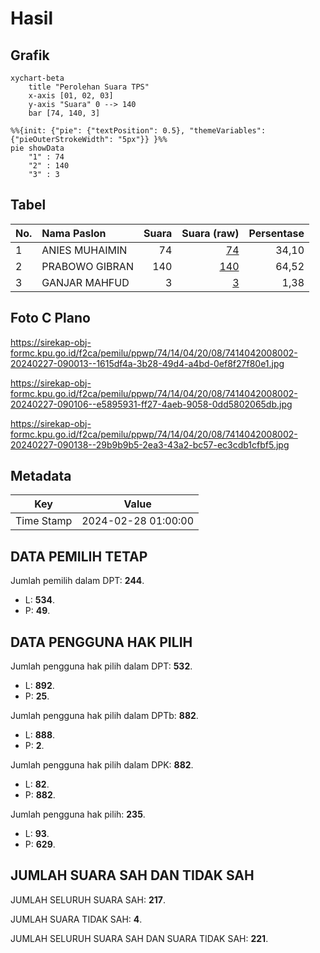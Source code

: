 # Hasil

## Grafik

```mermaid
xychart-beta
    title "Perolehan Suara TPS"
    x-axis [01, 02, 03]
    y-axis "Suara" 0 --> 140
    bar [74, 140, 3]
```

```mermaid
%%{init: {"pie": {"textPosition": 0.5}, "themeVariables": {"pieOuterStrokeWidth": "5px"}} }%%
pie showData
    "1" : 74
    "2" : 140
    "3" : 3
```

## Tabel

| No. | Nama Paslon    | Suara | Suara (raw) | Persentase |
|:--- |:-------------- | -----:| -----------:| ----------:|
| 1   | ANIES MUHAIMIN | 74    | [74][p-1]   | 34,10      |
| 2   | PRABOWO GIBRAN | 140   | [140][p-2]  | 64,52      |
| 3   | GANJAR MAHFUD  | 3     | [3][p-3]    | 1,38       |


[p-1]: https://github.com/gigit-pemilu/pemilu-2024-74-sulawesi-tenggara/blob/main/pilpres/hitung-suara/sub/74-sulawesi-tenggara/sub/14-buton-tengah/sub/04-mawasangka/sub/2008-terapung/sub/002-tps/sub/paslon-1.txt
[p-2]: https://github.com/gigit-pemilu/pemilu-2024-74-sulawesi-tenggara/blob/main/pilpres/hitung-suara/sub/74-sulawesi-tenggara/sub/14-buton-tengah/sub/04-mawasangka/sub/2008-terapung/sub/002-tps/sub/paslon-2.txt
[p-3]: https://github.com/gigit-pemilu/pemilu-2024-74-sulawesi-tenggara/blob/main/pilpres/hitung-suara/sub/74-sulawesi-tenggara/sub/14-buton-tengah/sub/04-mawasangka/sub/2008-terapung/sub/002-tps/sub/paslon-3.txt

## Foto C Plano

https://sirekap-obj-formc.kpu.go.id/f2ca/pemilu/ppwp/74/14/04/20/08/7414042008002-20240227-090013--1615df4a-3b28-49d4-a4bd-0ef8f27f80e1.jpg

https://sirekap-obj-formc.kpu.go.id/f2ca/pemilu/ppwp/74/14/04/20/08/7414042008002-20240227-090106--e5895931-ff27-4aeb-9058-0dd5802065db.jpg

https://sirekap-obj-formc.kpu.go.id/f2ca/pemilu/ppwp/74/14/04/20/08/7414042008002-20240227-090138--29b9b9b5-2ea3-43a2-bc57-ec3cdb1cfbf5.jpg


## Metadata

| Key        | Value               |
| ---------- | ------------------- |
| Time Stamp | 2024-02-28 01:00:00 |


## DATA PEMILIH TETAP

Jumlah pemilih dalam DPT: **244**.
 * L: **534**.
 * P: **49**.

## DATA PENGGUNA HAK PILIH

Jumlah pengguna hak pilih dalam DPT: **532**.
 * L: **892**.
 * P: **25**.

Jumlah pengguna hak pilih dalam DPTb: **882**.
 * L: **888**.
 * P: **2**.

Jumlah pengguna hak pilih dalam DPK: **882**.
 * L: **82**.
 * P: **882**.

Jumlah pengguna hak pilih: **235**.
 * L: **93**.
 * P: **629**.

## JUMLAH SUARA SAH DAN TIDAK SAH

JUMLAH SELURUH SUARA SAH: **217**.

JUMLAH SUARA TIDAK SAH: **4**.

JUMLAH SELURUH SUARA SAH DAN SUARA TIDAK SAH: **221**.


